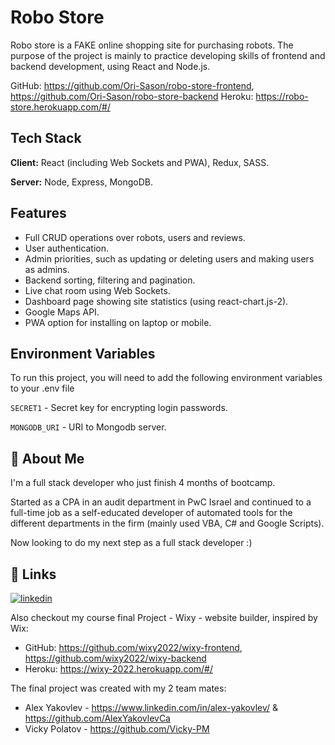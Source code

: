 # Robo Store

Robo store is a FAKE online shopping site for purchasing robots.
The purpose of the project is mainly to practice developing skills of frontend and backend development, using React and Node.js.

GitHub: https://github.com/Ori-Sason/robo-store-frontend, https://github.com/Ori-Sason/robo-store-backend
Heroku: https://robo-store.herokuapp.com/#/


## Tech Stack

**Client:** React (including Web Sockets and PWA), Redux, SASS.

**Server:** Node, Express, MongoDB.


## Features

- Full CRUD operations over robots, users and reviews.
- User authentication.
- Admin priorities, such as updating or deleting users and making users as admins.
- Backend sorting, filtering and pagination.
- Live chat room using Web Sockets.
- Dashboard page showing site statistics (using react-chart.js-2).
- Google Maps API.
- PWA option for installing on laptop or mobile.


## Environment Variables

To run this project, you will need to add the following environment variables to your .env file

`SECRET1` - Secret key for encrypting login passwords.

`MONGODB_URI` - URI to Mongodb server.


## 🚀 About Me

I'm a full stack developer who just finish 4 months of bootcamp.

Started as a CPA in an audit department in PwC Israel and continued to a full-time job as a self-educated developer of automated tools for the different departments in the firm (mainly used VBA, C# and Google Scripts).

Now looking to do my next step as a full stack developer :)


## 🔗 Links

[![linkedin](https://img.shields.io/badge/linkedin-0A66C2?style=for-the-badge&logo=linkedin&logoColor=white)](https://www.linkedin.com/in/ori-sason-cpa-318062229/)

Also checkout my course final Project - Wixy - website builder, inspired by Wix:
- GitHub: https://github.com/wixy2022/wixy-frontend, https://github.com/wixy2022/wixy-backend
- Heroku: https://wixy-2022.herokuapp.com/#/

The final project was created with my 2 team mates:
- Alex Yakovlev - https://www.linkedin.com/in/alex-yakovlev/ & https://github.com/AlexYakovlevCa
- Vicky Polatov - https://github.com/Vicky-PM
